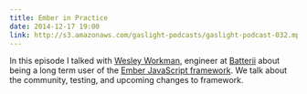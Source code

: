 ```yaml
---
title: Ember in Practice
date: 2014-12-17 19:00
link: http://s3.amazonaws.com/gaslight-podcasts/gaslight-podcast-032.mp3
---
```


In this episode I talked with [Wesley Workman](https://twitter.com/workmanw),
engineer at [Batterii](http://batterii.com/) about being a long term user of
the [Ember JavaScript framework](http://emberjs.com/). We talk about the
community, testing, and upcoming changes to framework.
